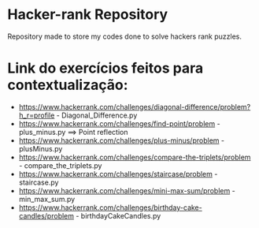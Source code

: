 # Hacker-rank Repository

Repository made to store my codes done to solve hackers rank puzzles.

# Link do exercícios feitos para contextualização:

* https://www.hackerrank.com/challenges/diagonal-difference/problem?h_r=profile - Diagonal_Difference.py
* https://www.hackerrank.com/challenges/find-point/problem - plus_minus.py ==> Point reflection
* https://www.hackerrank.com/challenges/plus-minus/problem - plusMinus.py 
* https://www.hackerrank.com/challenges/compare-the-triplets/problem - compare_the_triplets.py
* https://www.hackerrank.com/challenges/staircase/problem - staircase.py
* https://www.hackerrank.com/challenges/mini-max-sum/problem - min_max_sum.py
* https://www.hackerrank.com/challenges/birthday-cake-candles/problem - birthdayCakeCandles.py
